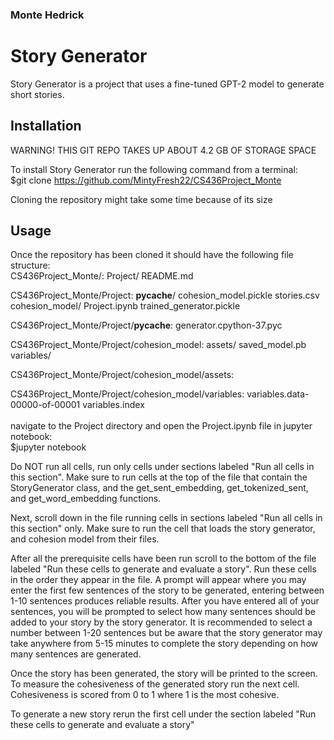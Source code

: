### Monte Hedrick
# Story Generator

Story Generator is a project that uses a fine-tuned GPT-2 model to generate short stories. 

## Installation

WARNING! THIS GIT REPO TAKES UP ABOUT 4.2 GB OF STORAGE SPACE

To install Story Generator run the following command from a terminal:\
$git clone https://github.com/MintyFresh22/CS436Project_Monte

Cloning the repository might take some time because of its size

## Usage

Once the repository has been cloned it should have the following file structure:\
CS436Project_Monte/:
Project/  README.md

CS436Project_Monte/Project:
__pycache__/     cohesion_model.pickle  stories.csv
cohesion_model/  Project.ipynb          trained_generator.pickle

CS436Project_Monte/Project/__pycache__:
generator.cpython-37.pyc

CS436Project_Monte/Project/cohesion_model:
assets/  saved_model.pb  variables/

CS436Project_Monte/Project/cohesion_model/assets:

CS436Project_Monte/Project/cohesion_model/variables:
variables.data-00000-of-00001  variables.index
\
\
navigate to the Project directory and open the Project.ipynb file in jupyter notebook:\
$jupyter notebook

Do NOT run all cells, run only cells under sections labeled "Run all cells in this section". Make sure to run cells at the top of the file that contain the StoryGenerator class, and the get_sent_embedding, get_tokenized_sent, and get_word_embedding functions. 

Next, scroll down in the file running cells in sections labeled "Run all cells in this section" only. Make sure to run the cell that loads the story generator, and cohesion model from their files.

After all the prerequisite cells have been run scroll to the bottom of the file labeled "Run these cells to generate and evaluate a story". Run these cells in the order they appear in the file. A prompt will appear where you may enter the first few sentences of the story to be generated, entering between 1-10 sentences produces reliable results. After you have entered all of your sentences, you will be prompted to select how many sentences should be added to your story by the story generator. It is recommended to select a number between 1-20 sentences but be aware that the story generator may take anywhere from 5-15 minutes to complete the story depending on how many sentences are generated.

Once the story has been generated, the story will be printed to the screen. To measure the cohesiveness of the generated story run the next cell. Cohesiveness is scored from 0 to 1 where 1 is the most cohesive. 

To generate a new story rerun the first cell under the section labeled "Run these cells to generate and evaluate a story"
